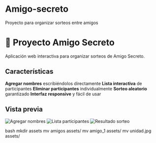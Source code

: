 # Amigo-secreto
Proyecto para organizar sorteos entre amigos
# 🎁 Proyecto Amigo Secreto

Aplicación web interactiva para organizar sorteos de Amigo Secreto.

##  Características

 **Agregar nombres** escribiéndolos directamente
 **Lista interactiva** de participantes
**Eliminar participantes** individualmente
 **Sorteo aleatorio** garantizado
 **Interfaz responsive** y fácil de usar

##  Vista previa

![Agregar nombres](./assets/amigos)
![Lista participantes](./assets/amigo_1)
![Resultado sorteo](./assets/unidad.jpg)

bash
mkdir assets
mv amigos assets/
mv amigo_1 assets/
mv unidad.jpg assets/
